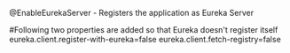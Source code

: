 
@EnableEurekaServer - Registers the application as Eureka Server

#Following two properties are added so that Eureka doesn't register itself
eureka.client.register-with-eureka=false
eureka.client.fetch-registry=false
